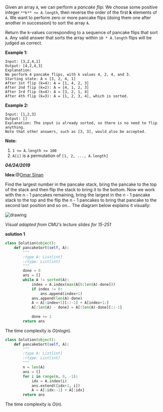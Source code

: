 Given an array `A`, we can perform a *pancake flip*: We choose some positive integer `**k** <= A.length`, then reverse the order of the first **k** elements of `A`.  We want to perform zero or more pancake flips (doing them one after another in succession) to sort the array `A`.

Return the k-values corresponding to a sequence of pancake flips that sort `A`.  Any valid answer that sorts the array within `10 * A.length` flips will be judged as correct.

 

**Example 1:**

```
Input: [3,2,4,1]
Output: [4,2,4,3]
Explanation: 
We perform 4 pancake flips, with k values 4, 2, 4, and 3.
Starting state: A = [3, 2, 4, 1]
After 1st flip (k=4): A = [1, 4, 2, 3]
After 2nd flip (k=2): A = [4, 1, 2, 3]
After 3rd flip (k=4): A = [3, 2, 1, 4]
After 4th flip (k=3): A = [1, 2, 3, 4], which is sorted. 
```

**Example 2:**

```
Input: [1,2,3]
Output: []
Explanation: The input is already sorted, so there is no need to flip anything.
Note that other answers, such as [3, 3], would also be accepted.
```

 

**Note:**

1. `1 <= A.length <= 100`
2. `A[i]` is a permutation of `[1, 2, ..., A.length]`



***04/24/2019***

**Idea:**@[Omar Sinan](<https://leetcode.com/omaroh/>)

Find the largest number in the pancake stack, bring the pancake to the top of the stack and then flip the stack to bring it to the bottom. Now we work with the n - 1 pancakes remaining, bring the largest in the n - 1 pancake stack to the top and the flip the n - 1 pancakes to bring that pancake to the second last position and so on... The diagram below explains it visually:

![drawing](https://assets.leetcode.com/users/omaroh/image_1549128556.png)

*Visual adapted from CMU's lecture slides for 15-251*

**solution 1**

```python
class Solution(object):
    def pancakeSort(self, A):
        """
        :type A: List[int]
        :rtype: List[int]
        """
        done = 0
        ans = []
        while A != sorted(A):
            index = A.index(max(A[0:len(A)-done]))
            if index != 0:
                ans.append(index+1)
            ans.append(len(A)-done)
            A = A[:index+1][::-1] + A[index+1:]
            A[:len(A) - done] = A[:len(A)-done][::-1]
            
            done += 1
        return ans
```

The time complexity is $O(nlogn)$.

```python
class Solution(object):
    def pancakeSort(self, A):
        """
        :type A: List[int]
        :rtype: List[int]
        """
        n = len(A)
        ans = []
        for i in range(n, 0, -1):
            idx = A.index(i)
            ans.extend([idx+1, i])
            A = A[:idx:-1] + A[:idx]
        return ans
```

The time complexity is $O(n)$.

